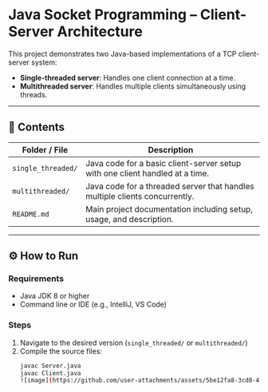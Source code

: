 # Java Socket Programming – Client-Server Architecture

This project demonstrates two Java-based implementations of a TCP client-server system:

- **Single-threaded server**: Handles one client connection at a time.
- **Multithreaded server**: Handles multiple clients simultaneously using threads.

---

## 📁 Contents

| Folder / File                          | Description                                                                                       |
|----------------------------------------|---------------------------------------------------------------------------------------------------|
| `single_threaded/`                     | Java code for a basic client-server setup with one client handled at a time.                      |
| `multithreaded/`                       | Java code for a threaded server that handles multiple clients concurrently.                       |
| `README.md`                            | Main project documentation including setup, usage, and description.                               |

---

## ⚙️ How to Run

### Requirements
- Java JDK 8 or higher
- Command line or IDE (e.g., IntelliJ, VS Code)

### Steps

1. Navigate to the desired version (`single_threaded/` or `multithreaded/`)
2. Compile the source files:
   ```bash
   javac Server.java
   javac Client.java
   ![image](https://github.com/user-attachments/assets/5be12fa8-3cd8-4fcc-af40-5aeecd0688b9)

